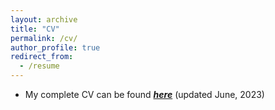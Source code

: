 ```yaml
---
layout: archive
title: "CV"
permalink: /cv/
author_profile: true
redirect_from:
  - /resume
---
```


* My complete CV can be found [_**here**_](https://drive.google.com/file/d/17SyZ8nVrn9vzKkdUew-dBOs-ATmGNevA/view?usp=sharing) (updated June, 2023)
